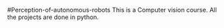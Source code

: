 #Perception-of-autonomous-robots
This is a Computer vision course. All the projects are done in python.
